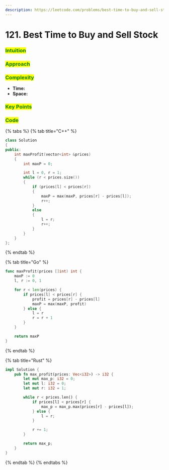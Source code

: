 ```yaml
---
description: https://leetcode.com/problems/best-time-to-buy-and-sell-stock
---
```


# 121. Best Time to Buy and Sell Stock

### <mark style="color:green;">Intuition</mark>

###

### <mark style="color:green;">Approach</mark>

###

### <mark style="color:green;">Complexity</mark>

* **Time:**
* **Space:**

### <mark style="color:green;">Key Points</mark>

###

### <mark style="color:green;">**Code**</mark>

{% tabs %}
{% tab title="C++" %}
```cpp
class Solution
{
public:
    int maxProfit(vector<int> &prices)
    {
        int maxP = 0;

        int l = 0, r = 1;
        while (r < prices.size())
        {
            if (prices[l] < prices[r])
            {
                maxP = max(maxP, prices[r] - prices[l]);
                r++;
            }
            else
            {
                l = r;
                r++;
            }
        }
    }
};
```
{% endtab %}

{% tab title="Go" %}
```go
func maxProfit(prices []int) int {
	maxP := 0
	l, r := 0, 1

	for r < len(prices) {
		if prices[l] < prices[r] {
			profit = prices[r] - prices[l]
			maxP = max(maxP, profit)
		} else {
			l = r
			r = r + 1
		}
	}

	return maxP
}
```
{% endtab %}

{% tab title="Rust" %}
```rust
impl Solution {
    pub fn max_profit(prices: Vec<i32>) -> i32 {
        let mut max_p: i32 = 0;
        let mut l: i32 = 0;
        let mut r: i32 = 1;

        while r < prices.len() {
            if prices[l] < prices[r] {
                max_p = max_p.max(prices[r] - prices[l]);
            } else {
                l = r;
            }

            r += 1;
        }

        return max_p;
    }
}
```
{% endtab %}
{% endtabs %}
